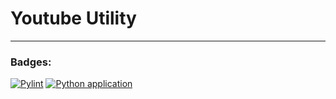 # Youtube Utility

---

### Badges:

[![Pylint](https://github.com/Advik-B/YoutubeVideo-Downloader/actions/workflows/pylint.yml/badge.svg)](https://github.com/Advik-B/YoutubeVideo-Downloader/actions/workflows/pylint.yml)
[![Python application](https://github.com/Advik-B/YoutubeVideo-Downloader/actions/workflows/python-app.yml/badge.svg)](https://github.com/Advik-B/YoutubeVideo-Downloader/actions/workflows/python-app.yml)
